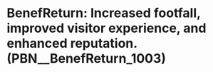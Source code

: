 # BenefReturn: __Increased footfall, improved visitor experience, and enhanced reputation.__ (PBN__BenefReturn_1003)

